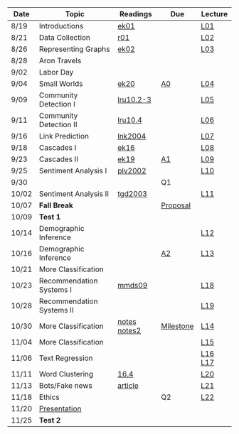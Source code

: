 

| Date  | Topic                       | Readings                      | Due           | Lecture      |
| ----- |-----------------------------|-------------------------------|---------------|--------------|
| 8/19  | Introductions               |  [ek01](read/ek-01.pdf)       |               |[L01](lec/l01)|
| 8/21  | Data Collection             |  [r01](read/r-01.pdf)         |               |[L02](lec/l02)|
| 8/26  | Representing Graphs         |  [ek02](read/ek-02.pdf)       |               |[L03](lec/l03)|
| 8/28  | Aron Travels | | |
| 9/02  | Labor Day | | |
| 9/04  | Small Worlds                |  [ek20](read/ek-20.pdf)       | [A0](https://github.com/iit-cs579/assignments/tree/master/a0)               |[L04](lec/l04)|
| 9/09  | Community Detection I       |  [lru10.2-3](read/lru-10.pdf) |               |[L05](lec/l05)|
| 9/11  | Community Detection II      |  [lru10.4](read/lru-10.pdf)   |               |[L06](lec/l06)|
| 9/16  | Link Prediction             |  [lnk2004](read/lnk2004.pdf)  |               |[L07](lec/l07)|
| 9/18  | Cascades I                  |  [ek16](read/ek-16.pdf)       |               |[L08](lec/l08)|
| 9/23  | Cascades II                 |  [ek19](read/ek-19.pdf)       | [A1](https://github.com/iit-cs579/assignments/tree/master/a1)              |[L09](lec/l09)|
| 9/25  | Sentiment Analysis I        |  [plv2002](read/plv2002.pdf)  |               |[L10](lec/l10)|
| 9/30  |                             |                               | Q1            |              |
| 10/02 | Sentiment Analysis II       |  [tgd2003](read/tgd2003.pdf)  ||[L11](lec/l11)|
| 10/07 | **Fall Break**              |                               |            [Proposal](https://github.com/iit-cs579/assignments/tree/master/project)    |              |
| 10/09 | **Test 1**                  |                               |               |              |
| 10/14 | Demographic Inference       |                               |               |[L12](lec/l12)|
| 10/16 | Demographic Inference       |                               | [A2](https://github.com/iit-cs579/assignments/tree/master/a2)               |[L13](lec/l13)|
| 10/21 | More Classification         |                               |               |              |
| 10/23 | Recommendation Systems I    |[mmds09](http://infolab.stanford.edu/~ullman/mmds/ch9.pdf) |  |[L18](lec/l18/) |
| 10/28 | Recommendation Systems II   |                               | | [L19](lec/l19)| 
| 10/30 | More Classification         | [notes](/lec/l14/gd.pdf)  [notes2](/lec/l14/logistic.pdf)     |     [Milestone](https://github.com/iit-cs579/assignments/tree/master/project)            |[L14](lec/l14)|
| 11/04 | More Classification         |                               |               | [L15](lec/l15)  |
| 11/06 | Text Regression             |                               |               |  [L16](lec/l16) [L17](lec/l17) |  [A3](https://github.com/iit-cs579/assignments/tree/master/a3)               
| 11/11 | Word Clustering             | [16.4](http://nlp.stanford.edu/IR-book/pdf/16flat.pdf) |               |  [L20](lec/l20)       | 
| 11/13 | Bots/Fake news              | [article](https://science.sciencemag.org/content/359/6380/1146.full)                              |  | [L21](lec/l21) 
| 11/18 | Ethics              |                               |   Q2          |  [L22](lec/l22) | [A4](https://github.com/iit-cs579/assignments/tree/master/a4)   |
| 11/20 | [Presentation](https://github.com/iit-cs579/assignments/tree/master/project) |
| 11/25  | **Test 2** |
